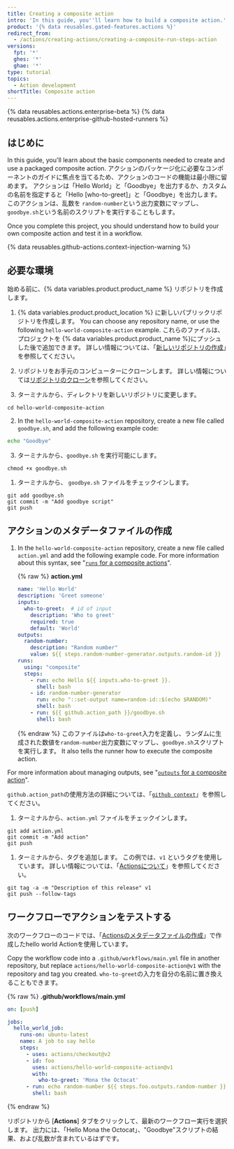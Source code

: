 ```yaml
---
title: Creating a composite action
intro: 'In this guide, you''ll learn how to build a composite action.'
product: '{% data reusables.gated-features.actions %}'
redirect_from:
  - /actions/creating-actions/creating-a-composite-run-steps-action
versions:
  fpt: '*'
  ghes: '*'
  ghae: '*'
type: tutorial
topics:
  - Action development
shortTitle: Composite action
---
```


{% data reusables.actions.enterprise-beta %}
{% data reusables.actions.enterprise-github-hosted-runners %}

## はじめに

In this guide, you'll learn about the basic components needed to create and use a packaged composite action. アクションのパッケージ化に必要なコンポーネントのガイドに焦点を当てるため、アクションのコードの機能は最小限に留めます。 アクションは「Hello World」と「Goodbye」を出力するか、カスタムの名前を指定すると「Hello  [who-to-greet]」と「Goodbye」を出力します。 このアクションは、乱数を `random-number`という出力変数にマップし、 `goodbye.sh`という名前のスクリプトを実行することもします。

Once you complete this project, you should understand how to build your own composite action and test it in a workflow.

{% data reusables.github-actions.context-injection-warning %}

## 必要な環境

始める前に、{% data variables.product.product_name %} リポジトリを作成します。

1. {% data variables.product.product_location %} に新しいパブリックリポジトリを作成します。 You can choose any repository name, or use the following `hello-world-composite-action` example. これらのファイルは、プロジェクトを {% data variables.product.product_name %}にプッシュした後で追加できます。 詳しい情報については、「[新しいリポジトリの作成](/articles/creating-a-new-repository)」を参照してください。

1. リポジトリをお手元のコンピューターにクローンします。 詳しい情報については[リポジトリのクローン](/articles/cloning-a-repository)を参照してください。

1. ターミナルから、ディレクトリを新しいリポジトリに変更します。

  ```shell
  cd hello-world-composite-action
  ```

2. In the `hello-world-composite-action` repository, create a new file called `goodbye.sh`, and add the following example code:

  ```bash
  echo "Goodbye"
  ```

3. ターミナルから、`goodbye.sh` を実行可能にします。

  ```shell
  chmod +x goodbye.sh
  ```

1. ターミナルから、 `goodbye.sh` ファイルをチェックインします。
  ```shell
  git add goodbye.sh
  git commit -m "Add goodbye script"
  git push
  ```

## アクションのメタデータファイルの作成

1. In the `hello-world-composite-action` repository, create a new file called `action.yml` and add the following example code. For more information about this syntax, see "[`runs` for a composite actions](/actions/creating-actions/metadata-syntax-for-github-actions#runs-for-composite-actions)".

    {% raw %}
    **action.yml**
    ```yaml
    name: 'Hello World'
    description: 'Greet someone'
    inputs:
      who-to-greet:  # id of input
        description: 'Who to greet'
        required: true
        default: 'World'
    outputs:
      random-number:
        description: "Random number"
        value: ${{ steps.random-number-generator.outputs.random-id }}
    runs:
      using: "composite"
      steps:
        - run: echo Hello ${{ inputs.who-to-greet }}.
          shell: bash
        - id: random-number-generator
          run: echo "::set-output name=random-id::$(echo $RANDOM)"
          shell: bash
        - run: ${{ github.action_path }}/goodbye.sh
          shell: bash
    ```
    {% endraw %}
  このファイルは`who-to-greet`入力を定義し、ランダムに生成された数値を`random-number`出力変数にマップし、`goodbye.sh`スクリプトを実行します。 It also tells the runner how to execute the composite action.

  For more information about managing outputs, see "[`outputs` for a composite action](/actions/creating-actions/metadata-syntax-for-github-actions#outputs-for-composite-actions)".

  `github.action_path`の使用方法の詳細については、「[`github context`](/actions/reference/context-and-expression-syntax-for-github-actions#github-context)」を参照してください。

1. ターミナルから、`action.yml` ファイルをチェックインします。

  ```shell
  git add action.yml
  git commit -m "Add action"
  git push
  ```

1. ターミナルから、タグを追加します。 この例では、`v1` というタグを使用しています。 詳しい情報については、「[Actionsについて](/actions/creating-actions/about-actions#using-release-management-for-actions)」を参照してください。

  ```shell
  git tag -a -m "Description of this release" v1
  git push --follow-tags
  ```

## ワークフローでアクションをテストする

次のワークフローのコードでは、「[Actionsのメタデータファイルの作成](/actions/creating-actions/creating-a-composite-action#creating-an-action-metadata-file)」で作成したhello world Actionを使用しています。

Copy the workflow code into a `.github/workflows/main.yml` file in another repository, but replace `actions/hello-world-composite-action@v1` with the repository and tag you created. `who-to-greet`の入力を自分の名前に置き換えることもできます。

{% raw %}
**.github/workflows/main.yml**
```yaml
on: [push]

jobs:
  hello_world_job:
    runs-on: ubuntu-latest
    name: A job to say hello
    steps:
      - uses: actions/checkout@v2
      - id: foo
        uses: actions/hello-world-composite-action@v1
        with:
          who-to-greet: 'Mona the Octocat'
      - run: echo random-number ${{ steps.foo.outputs.random-number }}
        shell: bash
```
{% endraw %}

リポジトリから [**Actions**] タブをクリックして、最新のワークフロー実行を選択します。 出力には、「Hello Mona the Octocat」、"Goodbye"スクリプトの結果、および乱数が含まれているはずです。

